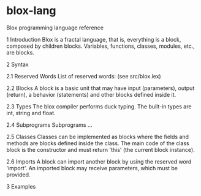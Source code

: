 # blox-lang 
Blox programming language reference

1 Introduction
Blox is a fractal language, that is, everything is a block, composed by
children blocks. Variables, functions, classes, modules, etc., are
blocks.

2 Syntax

2.1 Reserved Words
List of reserved words:
(see src/blox.lex)

2.2 Blocks
A block is a basic unit that may have input (parameters), output
(return), a behavior (statements) and other blocks defined inside it.

2.3 Types
The blox compiler performs duck typing.
The built-in types are int, string and float.

2.4 Subprograms
Subprograms ...

2.5 Classes
Classes can be implemented as blocks where the fields and methods are
blocks defined inside the class. The main code of the class block is the
constructor and must return 'this' (the current block instance).

2.6 Imports
A block can import another block by using the reserved word 'import'. An
imported block may receive parameters, which must be provided.

3 Examples
